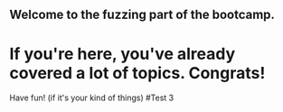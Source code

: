 ## Welcome to the fuzzing part of the bootcamp.
# If you're here, you've already covered a lot of topics. Congrats!
Have fun! (if it's your kind of things)
 #Test 3 
